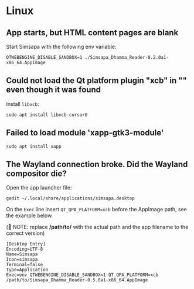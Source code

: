 # Linux

## App starts, but HTML content pages are blank

Start Simsapa with the following env variable:

``` shell
QTWEBENGINE_DISABLE_SANDBOX=1 ./Simsapa_Dhamma_Reader-0.2.0a1-x86_64.AppImage
```

## Could not load the Qt platform plugin "xcb" in "" even though it was found

Install `libxcb`:

```
sudo apt install libxcb-cursor0
```

## Failed to load module 'xapp-gtk3-module'

```
sudo apt install xapp
```

## The Wayland connection broke. Did the Wayland compositor die?

Open the app launcher file:

``` shell
gedit ~/.local/share/applications/simsapa.desktop
```

On the `Exec` line insert `QT_QPA_PLATFORM=xcb` before the AppImage path, see the example below.

(📙 NOTE: replace **/path/to/** with the actual path and the app filename to the correct version)

```
[Desktop Entry]
Encoding=UTF-8
Name=Simsapa
Icon=simsapa
Terminal=false
Type=Application
Exec=env QTWEBENGINE_DISABLE_SANDBOX=1 QT_QPA_PLATFORM=xcb /path/to/Simsapa_Dhamma_Reader-0.5.0a1-x86_64.AppImage
```

